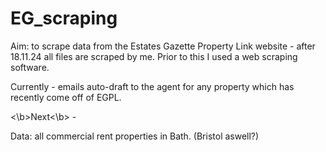 # EG_scraping
Aim: to scrape data from the Estates Gazette Property Link website - after 18.11.24 all files are scraped by me. Prior to this I used a web scraping software.

Currently - emails auto-draft to the agent for any property which has recently come off of EGPL.

<\b>Next<\b> -  

Data: all commercial rent properties in Bath. (Bristol aswell?)

